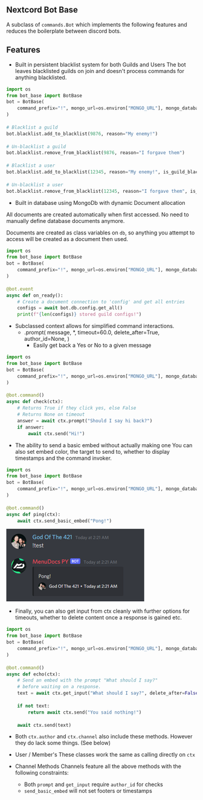 ## Nextcord Bot Base


A subclass of `commands.Bot` which implements the following features
and reduces the boilerplate between discord bots.

Features
---

- Built in persistent blacklist system for both Guilds and Users
The bot leaves blacklisted guilds on join and doesn't process
commands for anything blacklisted.
```python
import os
from bot_base import BotBase
bot = BotBase(
    command_prefix="!", mongo_url=os.environ["MONGO_URL"], mongo_database_name="my_bot"
)

# Blacklist a guild
bot.blacklist.add_to_blacklist(9876, reason="My enemy!")

# Un-blacklist a guild
bot.blacklist.remove_from_blacklist(9876, reason="I forgave them")

# Blacklist a user
bot.blacklist.add_to_blacklist(12345, reason="My enemy!", is_guild_blacklist=False)

# Un-blacklist a user
bot.blacklist.remove_from_blacklist(12345, reason="I forgave them", is_guild_blacklist=False)
```

- Built in database using MongoDb with dynamic Document allocation

All documents are created automatically when first accessed. 
No need to manually define database documents anymore.

Documents are created as class variables on `db`, so anything
you attempt to access will be created as a document then used.
```python
import os
from bot_base import BotBase
bot = BotBase(
    command_prefix="!", mongo_url=os.environ["MONGO_URL"], mongo_database_name="my_bot"
)

@bot.event
async def on_ready():
    # Create a document connection to 'config' and get all entries
    configs = await bot.db.config.get_all()
    print(f"{len(configs)} stored guild configs!")
```

- Subclassed context allows for simplified command interactions. 
  - .prompt(
          message,
          *,
          timeout=60.0,
          delete_after=True,
          author_id=None,
     )
    - Easily get back a Yes or No to a given message
```python
import os
from bot_base import BotBase
bot = BotBase(
    command_prefix="!", mongo_url=os.environ["MONGO_URL"], mongo_database_name="my_bot"
)

@bot.command()
async def check(ctx):
    # Returns True if they click yes, else False
    # Returns None on timeout
    answer = await ctx.prompt("Should I say hi back?")
    if answer:
        await ctx.send("Hi!")
```
  - The ability to send a basic embed without actually making one
    You can also set embed color, the target to send to, whether
    to display timestamps and the command invoker.
```python
import os
from bot_base import BotBase
bot = BotBase(
    command_prefix="!", mongo_url=os.environ["MONGO_URL"], mongo_database_name="my_bot"
)

@bot.command()
async def ping(ctx):
    await ctx.send_basic_embed("Pong!")
```
![Example image](./images/image_one.png)

  - Finally, you can also get input from ctx cleanly
    with further options for timeouts, whether to
    delete content once a response is gained etc.
```python
import os
from bot_base import BotBase
bot = BotBase(
    command_prefix="!", mongo_url=os.environ["MONGO_URL"], mongo_database_name="my_bot"
)

@bot.command()
async def echo(ctx):
    # Send an embed with the prompt "What should I say?"
    # before waiting on a response.
    text = await ctx.get_input("What should I say?", delete_after=False)

    if not text:
        return await ctx.send("You said nothing!")

    await ctx.send(text)
```
  - Both `ctx.author` and `ctx.channel` also include these methods. 
    However they do lack some things. (See below)




- User / Member's 
These classes work the same as calling directly on `ctx`

- Channel Methods
Channels feature all the above methods with the following constraints:
    - Both `prompt` and `get_input` require `author_id` for checks
    - `send_basic_embed` will not set footers or timestamps